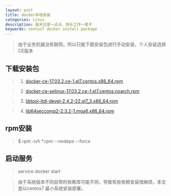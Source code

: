 ```yaml
---
layout: post
title: docker本地安装
categories: Linux
description: 每天记录一点点，快乐工作一辈子
keywords: centos7 docker install package
---
```


>由于业务机器没有联网，所以只能下载安装包进行手动安装，个人安装选择CE版本

## 下载安装包

> 1. [docker-ce-17.03.2.ce-1.el7.centos.x86_64.rpm](https://download.docker.com/linux/centos/7/x86_64/stable/Packages/docker-ce-17.03.2.ce-1.el7.centos.x86_64.rpm)

> 2. [docker-ce-selinux-17.03.2.ce-1.el7.centos.noarch.rpm](https://download.docker.com/linux/centos/7/x86_64/stable/Packages/docker-ce-selinux-17.03.2.ce-1.el7.centos.noarch.rpm)

> 3. [libtool-ltdl-devel-2.4.2-22.el7_3.x86_64.rpm](https://centos.pkgs.org/7/centos-updates-x86_64/libtool-ltdl-devel-2.4.2-22.el7_3.x86_64.rpm.html)

> 4. [lib64seccomp2-2.3.2-1.mga6.x86_64.rpm](ftp://195.220.108.108/linux/mageia/distrib/cauldron/x86_64/media/core/release/lib64seccomp2-2.3.2-1.mga6.x86_64.rpm)

## rpm安装

>$ rpm -ivh *.rpm  --nodeps --force

## 启动服务

>service docker start


>由于系统版本不同自带的依赖库可能不同，导致有些依赖安装很麻烦，本文是以centos7 最小系统安装部署。